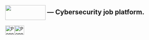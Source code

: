 [<img src="https://jobs.cybervie.com/images/logos/gif-cyberlogo.gif" width="128" height="48" align="center">](https://jobs.cybervie.com) — Cybersecurity job platform.  
---

<a href="http://www.ponnursaikiran.me"><img src="https://avatars0.githubusercontent.com/u/23205553?s=460&v=4" alt="Ponnur saikiran's DEV Profile" height="30" width="30"></a><a href="https://dev.to/saikiran402"><img src="https://d2fltix0v2e0sb.cloudfront.net/dev-badge.svg" alt="Ponnur Saikiran's DEV Profile" height="30" width="30"></a>
